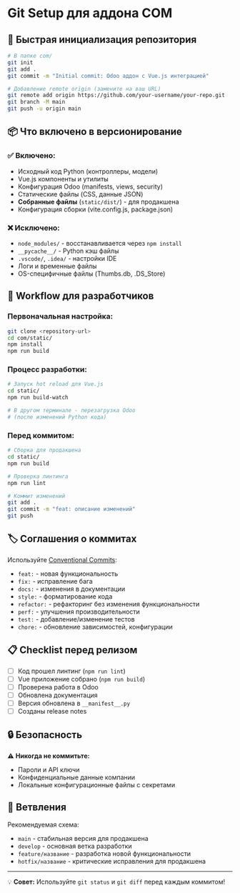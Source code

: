 # Git Setup для аддона COM

## 🚀 Быстрая инициализация репозитория

```bash
# В папке com/
git init
git add .
git commit -m "Initial commit: Odoo аддон с Vue.js интеграцией"

# Добавление remote origin (замените на ваш URL)
git remote add origin https://github.com/your-username/your-repo.git
git branch -M main
git push -u origin main
```

## 📦 Что включено в версионирование

### ✅ Включено:
- Исходный код Python (контроллеры, модели)
- Vue.js компоненты и утилиты  
- Конфигурация Odoo (manifests, views, security)
- Статические файлы (CSS, данные JSON)
- **Собранные файлы** (`static/dist/`) - для продакшена
- Конфигурация сборки (vite.config.js, package.json)

### ❌ Исключено:
- `node_modules/` - восстанавливается через `npm install`
- `__pycache__/` - Python кэш файлы
- `.vscode/`, `.idea/` - настройки IDE
- Логи и временные файлы
- OS-специфичные файлы (Thumbs.db, .DS_Store)

## 🔄 Workflow для разработчиков

### Первоначальная настройка:
```bash
git clone <repository-url>
cd com/static/
npm install
npm run build
```

### Процесс разработки:
```bash
# Запуск hot reload для Vue.js
cd static/
npm run build-watch

# В другом терминале - перезагрузка Odoo
# (после изменений Python кода)
```

### Перед коммитом:
```bash
# Сборка для продакшена
cd static/
npm run build

# Проверка линтинга
npm run lint

# Коммит изменений
git add .
git commit -m "feat: описание изменений"
git push
```

## 🏷️ Соглашения о коммитах

Используйте [Conventional Commits](https://www.conventionalcommits.org/):

- `feat:` - новая функциональность
- `fix:` - исправление бага
- `docs:` - изменения в документации
- `style:` - форматирование кода
- `refactor:` - рефакторинг без изменения функциональности
- `perf:` - улучшения производительности
- `test:` - добавление/изменение тестов
- `chore:` - обновление зависимостей, конфигурации

## 📋 Checklist перед релизом

- [ ] Код прошел линтинг (`npm run lint`)
- [ ] Vue приложение собрано (`npm run build`)
- [ ] Проверена работа в Odoo
- [ ] Обновлена документация
- [ ] Версия обновлена в `__manifest__.py`
- [ ] Созданы release notes

## 🔒 Безопасность

⚠️ **Никогда не коммитьте:**
- Пароли и API ключи
- Конфиденциальные данные компании
- Локальные конфигурационные файлы с секретами

## 🌿 Ветвления

Рекомендуемая схема:
- `main` - стабильная версия для продакшена
- `develop` - основная ветка разработки
- `feature/название` - разработка новой функциональности
- `hotfix/название` - критические исправления для продакшена

---

💡 **Совет:** Используйте `git status` и `git diff` перед каждым коммитом!
